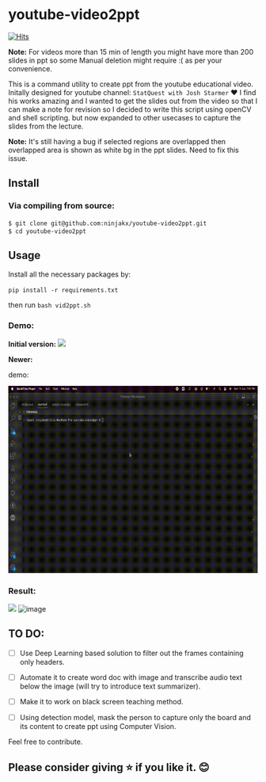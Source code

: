 # youtube-video2ppt

[![Hits](https://hitscounter.dev/api/hit?url=https%3A%2F%2Fgithub.com%2Fninjakx%2Fyoutube-video2ppt&label=Count&icon=github&color=%23198754)](https://hits.seeyoufarm.com)

**Note:** For videos more than 15 min of length you might have more than 200 slides in ppt so some Manual deletion might require :( as per your convenience.

This is a command utility to create ppt from the youtube educational video. 
Initally designed for youtube channel: `StatQuest with Josh Starmer` :heart: 
I find his works amazing and I wanted to get the slides out from the video so that I can make a note for revision so I decided to write this script using openCV and shell scripting. 
but now expanded to other usecases to capture the slides from the lecture.

**Note:** It's still having a bug if selected regions are overlapped then overlapped area is shown as white bg in the ppt slides. Need to fix this issue.



## Install
### Via compiling from source:
```console
$ git clone git@github.com:ninjakx/youtube-video2ppt.git
$ cd youtube-video2ppt
```

## Usage
Install all the necessary packages by:

`pip install -r requirements.txt`

then run `bash vid2ppt.sh`

### Demo:

**Initial version:**
![](https://github.com/ninjakx/youtube-video2ppt/blob/main/out1.png)

**Newer:**

demo: 

![](https://github.com/ninjakx/youtube-video2ppt/blob/main/vid2ppt-demo.gif)

### Result:

![](https://github.com/ninjakx/youtube-video2ppt/blob/ebaf74d3c55192b1c4a832d147fe9fea08fa098b/output.png)
<img width="1197" alt="image" src="https://github.com/ninjakx/youtube-video2ppt/assets/29797787/957d8eef-f6a0-4ad8-a7b0-3dcd6bbc66d1">


## TO DO:

- [ ] Use Deep Learning based solution to filter out the frames containing only headers.
- [ ] Automate it to create word doc with image and transcribe audio text below the image (will try to introduce text summarizer).
- [ ] Make it to work on black screen teaching method.
- [ ] Using detection model, mask the person to capture only the board and its content to create ppt using Computer Vision.


Feel free to contribute.

## Please consider giving :star: if you like it. 😊

